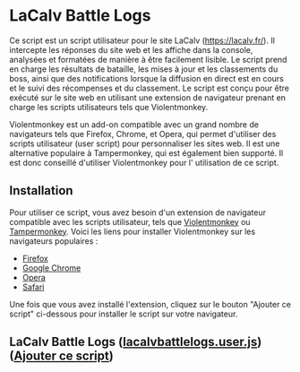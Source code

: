 # LaCalv Battle Logs

Ce script est un script utilisateur pour le site LaCalv (https://lacalv.fr/). Il intercepte les réponses du site web et
les affiche dans la console, analysées et formatées de manière à être facilement lisible. Le script prend en charge les
résultats de bataille, les mises à jour et les classements du boss, ainsi que des notifications lorsque la
diffusion en direct est en cours et le suivi des récompenses et du classement. Le script est conçu pour être exécuté sur
le site web en utilisant une extension de navigateur prenant en charge les scripts utilisateurs tels que Violentmonkey.

Violentmonkey est un add-on compatible avec un grand nombre de navigateurs tels que Firefox, Chrome, et Opera, qui
permet d'utiliser des scripts utilisateur (user script) pour personnaliser les sites web. Il est une alternative
populaire à Tampermonkey, qui est également bien supporté. Il est donc conseillé d'utiliser Violentmonkey pour l'
utilisation de ce script.

## Installation

Pour utiliser ce script, vous avez besoin d'un extension de navigateur compatible avec les scripts utilisateur, tels que [Violentmonkey](https://violentmonkey.github.io/) ou [Tampermonkey](https://www.tampermonkey.net/). Voici les liens pour installer Violentmonkey sur les navigateurs populaires :

- [Firefox](https://addons.mozilla.org/en-US/firefox/addon/violentmonkey/)
- [Google Chrome](https://chrome.google.com/webstore/detail/violentmonkey/jinjaccalgkegednnccohejagnlnfdag)
- [Opera](https://addons.opera.com/en/extensions/details/violent-monkey/)
- [Safari](https://safari-extensions.apple.com/details/?id=net.violentmonkey.Violentmonkey-1HV5)

Une fois que vous avez installé l'extension, cliquez sur le bouton "Ajouter ce script" ci-dessous pour installer le script sur votre navigateur.

## **LaCalv Battle Logs** ([lacalvbattlelogs.user.js](//github.com/sanjuant/LaCalvBattleLogs/raw/master/lacalvbattlelogs.user.js)) ([Ajouter ce script](//github.com/sanjuant/LaCalvBattleLogs/raw/master/lacalvbattlelogs.user.js))